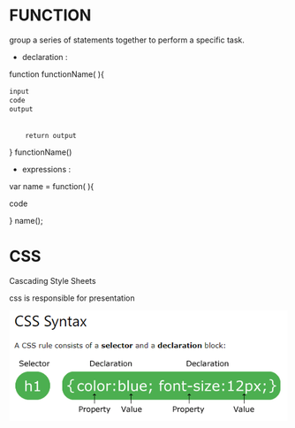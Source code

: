 # FUNCTION
group a series of statements together to perform a
specific task.


- declaration :

function functionName( ){

    input
    code
    output
     

        return output
}
functionName()



- expressions :

 var name = function( ){

code 

 }
 name();



 # CSS
 

  Cascading Style Sheets

  css is responsible for presentation

  ![img](img/css.PNG)
